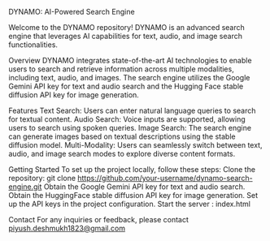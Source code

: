 DYNAMO: AI-Powered Search Engine

Welcome to the DYNAMO repository! DYNAMO is an advanced search engine that leverages AI capabilities for text, audio, and image search functionalities.

Overview
DYNAMO integrates state-of-the-art AI technologies to enable users to search and retrieve information across multiple modalities, including text, audio, and images. The search engine utilizes the Google Gemini API key for text and audio search and the Hugging Face stable diffusion API key for image generation.

Features
Text Search: Users can enter natural language queries to search for textual content.
Audio Search: Voice inputs are supported, allowing users to search using spoken queries.
Image Search: The search engine can generate images based on textual descriptions using the stable diffusion model.
Multi-Modality: Users can seamlessly switch between text, audio, and image search modes to explore diverse content formats.

Getting Started
To set up the project locally, follow these steps:
Clone the repository: git clone https://github.com/your-username/dynamo-search-engine.git
Obtain the Google Gemini API key for text and audio search.
Obtain the HuggingFace stable diffusion API key for image generation.
Set up the API keys in the project configuration.
Start the server : index.html

Contact
For any inquiries or feedback, please contact piyush.deshmukh1823@gmail.com
